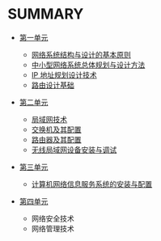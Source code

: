 # SUMMARY

* [第一单元](unit1/README.md)
    * [网络系统结构与设计的基本原则](unit1/chapter1.md)
    * [中小型网络系统总体规划与设计方法](unit1/chapter2.md)
    * [IP 地址规划设计技术](unit1/chapter3.md)
    * [路由设计基础](unit1/chapter4.md)

* [第二单元](unit2/README.md)
    * [局域网技术](unit2/chapter5.md)
    * [交换机及其配置](unit2/chapter6.md)
    * [路由器及其配置](unit2/chapter7.md)
    * [无线局域网设备安装与调试](unit2/chapter8.md)

* [第三单元](unit3/README.md)
    * [计算机网络信息服务系统的安装与配置](unit3/chapter9.md)

* [第四单元](unit4/README.md)
    * 网络安全技术
    * 网络管理技术